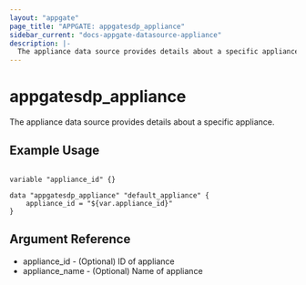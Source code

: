 ```yaml
---
layout: "appgate"
page_title: "APPGATE: appgatesdp_appliance"
sidebar_current: "docs-appgate-datasource-appliance"
description: |-
  The appliance data source provides details about a specific appliance.
---
```


# appgatesdp_appliance

The appliance data source provides details about a specific appliance.


## Example Usage

```hcl

variable "appliance_id" {}

data "appgatesdp_appliance" "default_appliance" {
    appliance_id = "${var.appliance_id}"
}

```

## Argument Reference

* appliance_id - (Optional) ID of appliance
* appliance_name - (Optional) Name of appliance
